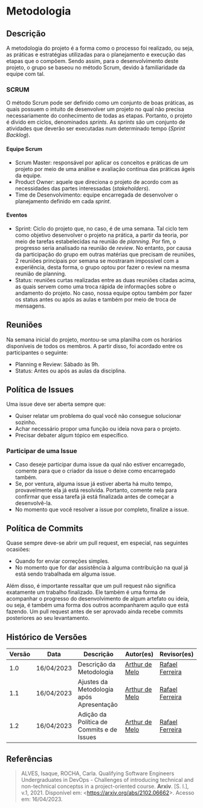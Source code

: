 # Metodologia

## Descrição 

A metodologia do projeto é a forma como o processo foi realizado, ou seja, as práticas e estratégias utilizadas para o planejamento e execução das etapas que o compõem. Sendo assim, para o desenvolvimento deste projeto, o grupo se baseou no método Scrum, devido à familiaridade da equipe com tal.

### SCRUM

O método Scrum pode ser definido como um conjunto de boas práticas, as quais possuem o intuito de desenvolver um projeto no qual não precisa necessariamente do conhecimento de todas as etapas. Portanto, o projeto é divido em ciclos, denominados *sprints*. As *sprints* são um conjunto de atividades que deverão ser executadas num determinado tempo (*Sprint Backlog*).

#### Equipe Scrum

* Scrum Master: responsável por aplicar os conceitos e práticas de um projeto por meio de uma análise e avaliação contínua das práticas ágeis da equipe.
* Product Owner: aquele que direciona o projeto de acordo com as necessidades das partes interessadas (*stakeholders*).
* Time de Desenvolvimento: equipe encarregada de desenvolver o planejamento definido em cada *sprint*.

#### Eventos

* Sprint: Ciclo do projeto que, no caso, é de uma semana. Tal ciclo tem como objetivo desenvolver o projeto na prática, a partir da teoria, por meio de tarefas estabelecidas na reunião de *planning*. Por fim, o progresso seria analisado na reunião de *review*. No entanto, por causa da participação do grupo em outras matérias que precisam de reuniões, 2 reuniões principais por semana se mostraram impossível com a experiência, desta forma, o grupo optou por fazer o review na mesma reunião de planning.
* Status: reuniões curtas realizadas entre as duas reuniões citadas acima, as quais servem como uma troca rápida de informações sobre o andamento do projeto. No caso, nossa equipe optou também por fazer os status antes ou após as aulas e também por meio de troca de mensagens.

## Reuniões

Na semana inicial do projeto, montou-se uma planilha com os horários disponíveis de todos os membros. A partir disso, foi acordado entre os participantes o seguinte:

* Planning e Review: Sábado às 9h.
* Status: Antes ou após as aulas da disciplina.

## Política de Issues

Uma issue deve ser aberta sempre que:

* Quiser relatar um problema do qual você não consegue solucionar sozinho.
* Achar necessário propor uma função ou ideia nova para o projeto.
* Precisar debater algum tópico em específico.

### Participar de uma Issue

* Caso deseje participar duma issue da qual não estiver encarregado, comente para que o criador da issue o deixe como encarregado também.
* Se, por ventura, alguma issue já estiver aberta há muito tempo, provavelmente ela já está resolvida. Portanto, comente nela para confirmar que essa tarefa já está finalizada antes de começar a desenvolvê-la.
* No momento que você resolver a issue por completo, finalize a issue.

## Política de Commits

Quase sempre deve-se abrir um pull request, em especial, nas seguintes ocasiões:

* Quando for enviar correções simples.
* No momento que for dar assistência à alguma contribuição na qual já está sendo trabalhada em alguma issue.

Além disso, é importante ressaltar que um pull request não significa exatamente um trabalho finalizado. Ele também é uma forma de acompanhar o progresso do desenvolvimento de algum artefato ou ideia, ou seja, é também uma forma dos outros acompanharem aquilo que está fazendo. Um pull request antes de ser aprovado ainda recebe commits posteriores ao seu levantamento.

## Histórico de Versões

Versão  | Data | Descrição | Autor(es) | Revisor(es)
---------- | -----  | ------ | ---------- | ----------
 1.0 | 16/04/2023 | Descrição da Metodologia | [Arthur de Melo](https://github.com/arthurmlv) | [Rafael Ferreira](https://github.com/RafaelCLG0)
 1.1 | 16/04/2023 | Ajustes da Metodologia após Apresentação | [Arthur de Melo](https://github.com/arthurmlv) | [Rafael Ferreira](https://github.com/RafaelCLG0)
 1.2 | 16/04/2023 | Adição da Política de Commits e de Issues | [Arthur de Melo](https://github.com/arthurmlv) | [Rafael Ferreira](https://github.com/RafaelCLG0)
 
## Referências
>ALVES, Isaque, ROCHA, Carla. Qualifying Software Engineers Undergraduates in DevOps - Challenges of introducing technical and non-technical conceptss in a project-oriented course. **Arxiv**. [S. l.], v.1, 2021. Disponível em: <<https://arxiv.org/abs/2102.06662>>. Acesso em: 16/04/2023.